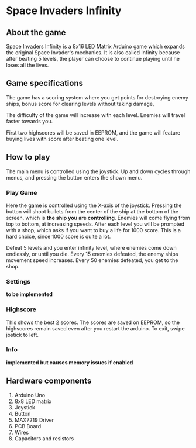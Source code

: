 # Space Invaders Infinity
## About the game

Space Invaders Infinity is a 8x16 LED Matrix Arduino game which expands the original Space Invader's mechanics. 
It is also called Infinity because after beating 5 levels, the player can choose to continue playing until he loses all the lives.

## Game specifications

The game has a scoring system where you get points for destroying enemy ships, bonus score for clearing levels without taking damage, 

The difficulty of the game will increase with each level. Enemies will travel faster towards you.

First two highscores will be saved in EEPROM, and the game will feature buying lives with score after beating one level.

## How to play

The main menu is controlled using the joystick. Up and down cycles through menus, and pressing the button enters the shown menu.

### Play Game

Here the game is controlled using the X-axis of the joystick. Pressing the button will shoot bullets from the center of the ship at the bottom of the screen, which is **the ship you are controlling**. Enemies will come flying from top to bottom, at increasing speeds. After each level you will be prompted with a shop, which asks if you want to buy a life for 1000 score. This is a hard choice, since 1000 score is quite a lot.

Defeat 5 levels and you enter infinity level, where enemies come down endlessly, or until you die. Every 15 enemies defeated, the enemy ships movement speed increases. Every 50 enemies defeated, you get to the shop.

### Settings

**to be implemented**

### Highscore

This shows the best 2 scores. The scores are saved on EEPROM, so the highscores remain saved even after you restart the arduino.
To exit, swipe jostick to left.

### Info

**implemented but causes memory issues if enabled**



## Hardware components
1. Arduino Uno
2. 8x8 LED matrix
3. Joystick
4. Button
5. MAX7219 Driver
6. PCB Board
7. Wires
8. Capacitors and resistors

